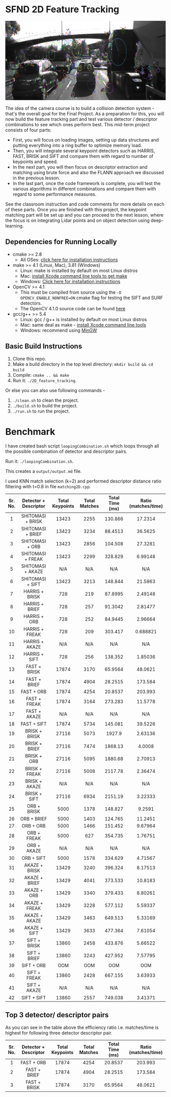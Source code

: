 # SFND 2D Feature Tracking

<img src="images/keypoints.png" width="820" height="248" />

The idea of the camera course is to build a collision detection system - that's the overall goal for the Final Project. As a preparation for this, you will now build the feature tracking part and test various detector / descriptor combinations to see which ones perform best. This mid-term project consists of four parts:

* First, you will focus on loading images, setting up data structures and putting everything into a ring buffer to optimize memory load.
* Then, you will integrate several keypoint detectors such as HARRIS, FAST, BRISK and SIFT and compare them with regard to number of keypoints and speed.
* In the next part, you will then focus on descriptor extraction and matching using brute force and also the FLANN approach we discussed in the previous lesson.
* In the last part, once the code framework is complete, you will test the various algorithms in different combinations and compare them with regard to some performance measures.

See the classroom instruction and code comments for more details on each of these parts. Once you are finished with this project, the keypoint matching part will be set up and you can proceed to the next lesson, where the focus is on integrating Lidar points and on object detection using deep-learning.

## Dependencies for Running Locally
* cmake >= 2.8
  * All OSes: [click here for installation instructions](https://cmake.org/install/)
* make >= 4.1 (Linux, Mac), 3.81 (Windows)
  * Linux: make is installed by default on most Linux distros
  * Mac: [install Xcode command line tools to get make](https://developer.apple.com/xcode/features/)
  * Windows: [Click here for installation instructions](http://gnuwin32.sourceforge.net/packages/make.htm)
* OpenCV >= 4.1
  * This must be compiled from source using the `-D OPENCV_ENABLE_NONFREE=ON` cmake flag for testing the SIFT and SURF detectors.
  * The OpenCV 4.1.0 source code can be found [here](https://github.com/opencv/opencv/tree/4.1.0)
* gcc/g++ >= 5.4
  * Linux: gcc / g++ is installed by default on most Linux distros
  * Mac: same deal as make - [install Xcode command line tools](https://developer.apple.com/xcode/features/)
  * Windows: recommend using [MinGW](http://www.mingw.org/)

## Basic Build Instructions

1. Clone this repo.
2. Make a build directory in the top level directory: `mkdir build && cd build`
3. Compile: `cmake .. && make`
4. Run it: `./2D_feature_tracking`.

Or else you can also use following commands -
1. `./clean.sh` to clean the project.
2. `./build.sh` to build the project.
3. `./run.sh` to run the project.

# Benchmark

I have created bash script `loopingCombination.sh` which loops through all the possible combination of detector and descriptor pairs.

Run it: `./loopingCombination.sh`.

This creates a `output/output.md` file.

I used  KNN match selection (k=2) and performed descriptor distance ratio filtering with t=0.8 in file `matching2D.cpp`.


|Sr. No. | Detector + Descriptor |Total Keypoints |Total Matches |Total Time (ms) |Ratio (matches/time) |
|:---:|:---:|:----:|:-----:|:-----:|:-----:|
|1 | SHITOMASI + BRISK |13423 |2255 |130.866 |17.2314 |
|2 | SHITOMASI + BRIEF |13423 |3234 |88.4513 |36.5625 |
|3 | SHITOMASI + ORB |13423 |2856 |104.508 |27.3281 |
|4 | SHITOMASI + FREAK |13423 |2299 |328.829 |6.99148 |
|5 | SHITOMASI + AKAZE |N/A |N/A |N/A |N/A|
|6 | SHITOMASI + SIFT |13423 |3213 |148.844 |21.5863 |
|7 | HARRIS + BRISK |728 |219 |87.8995 |2.49148 |
|8 | HARRIS + BRIEF |728 |257 |91.3042 |2.81477 |
|9 | HARRIS + ORB |728 |252 |84.9445 |2.96664 |
|10 | HARRIS + FREAK |728 |209 |303.417 |0.688821 |
|11 | HARRIS + AKAZE |N/A |N/A |N/A |N/A|
|12 | HARRIS + SIFT |728 |256 |138.352 |1.85036 |
|13 | FAST + BRISK |17874 |3170 |65.9564 |48.0621 |
|14 | FAST + BRIEF |17874 |4904 |28.2515 |173.584 |
|15 | FAST + ORB |17874 |4254 |20.8537 |203.993 |
|16 | FAST + FREAK |17874 |3164 |273.283 |11.5778 |
|17 | FAST + AKAZE |N/A |N/A |N/A |N/A|
|18 | FAST + SIFT |17874 |5734 |145.081 |39.5226 |
|19 | BRISK + BRISK |27116 |5073 |1927.9 |2.63136 |
|20 | BRISK + BRIEF |27116 |7474 |1868.13 |4.0008 |
|21 | BRISK + ORB |27116 |5095 |1880.68 |2.70913 |
|22 | BRISK + FREAK |27116 |5008 |2117.78 |2.36474 |
|23 | BRISK + AKAZE |N/A |N/A |N/A |N/A|
|24 | BRISK + SIFT |27116 |6934 |2151.19 |3.22333 |
|25 | ORB + BRISK |5000 |1378 |148.827 |9.2591 |
|26 | ORB + BRIEF |5000 |1403 |124.765 |11.2451 |
|27 | ORB + ORB |5000 |1466 |151.452 |9.67964 |
|28 | ORB + FREAK |5000 |627 |354.735 |1.76751 |
|29 | ORB + AKAZE |N/A |N/A |N/A |N/A|
|30 | ORB + SIFT |5000 |1578 |334.629 |4.71567 |
|31 | AKAZE + BRISK |13429 |3240 |396.324 |8.17513 |
|32 | AKAZE + BRIEF |13429 |4041 |373.533 |10.8183 |
|33 | AKAZE + ORB |13429 |3340 |379.433 |8.80261 |
|34 | AKAZE + FREAK |13429 |3228 |577.112 |5.59337 |
|35 | AKAZE + AKAZE |13429 |3463 |649.513 |5.33169 |
|36 | AKAZE + SIFT |13429 |3633 |477.364 |7.61054 |
|37 | SIFT + BRISK |13860 |2458 |433.876 |5.66522 |
|38 | SIFT + BRIEF |13860 |3243 |427.952 |7.57795 |
|39 | SIFT + ORB |OOM |OOM |OOM |OOM |
|40 | SIFT + FREAK |13860 |2428 |667.155 |3.63933 |
|41 | SIFT + AKAZE |N/A |N/A |N/A |N/A|
|42 | SIFT + SIFT |13860 |2557 |749.038 |3.41371 |

## Top 3 detector/ descriptor pairs

As you can see in the table above the efficiency ratio i.e. matches/time is highest for following three detector descriptor pair.

|Sr. No. | Detector + Descriptor |Total Keypoints |Total Matches |Total Time (ms) |Ratio (matches/time) |
|:---:|:---:|:----:|:-----:|:-----:|:-----:|
|1 | FAST + ORB |17874 |4254 |20.8537 |203.993 |
|2 | FAST + BRIEF |17874 |4904 |28.2515 |173.584 |
|3 | FAST + BRISK |17874 |3170 |65.9564 |48.0621 |
